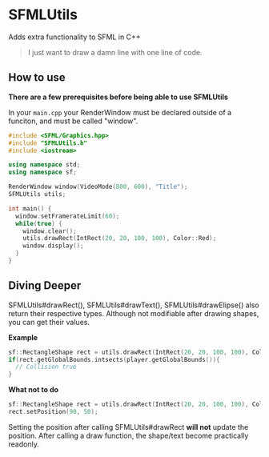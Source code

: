 # SFMLUtils
Adds extra functionality to SFML in C++

> I just want to draw a damn line with one line of code.


## How to use
**There are a few prerequisites before being able to use SFMLUtils**

In your `main.cpp` your RenderWindow must be declared outside of a funciton, and must be called "window".
 ```cpp
 #include <SFML/Graphics.hpp>
 #include "SFMLUtils.h"
 #include <iostream>
 
 using namespace std;
 using namespace sf;
 
 RenderWindow window(VideoMode(800, 600), "Title");
 SFMLUtils utils;
 
 int main() {
   window.setFramerateLimit(60);
   while(true) {
     window.clear();
     utils.drawRect(IntRect(20, 20, 100, 100), Color::Red);
     window.display();
   }
 }
 ```
 
## Diving Deeper
 
SFMLUtils#drawRect(), SFMLUtils#drawText(), SFMLUtils#drawElipse() also return their respective types.
Although not modifiable after drawing shapes, you can get their values.
 
**Example**
```cpp
sf::RectangleShape rect = utils.drawRect(IntRect(20, 20, 100, 100), Color::Red);
if(rect.getGlobalBounds.intsects(player.getGlobalBounds()){
  // Collision true
}
```

**What not to do**
```cpp
sf::RectangleShape rect = utils.drawRect(IntRect(20, 20, 100, 100), Color::Red);
rect.setPosition(90, 50);
```
Setting the position after calling SFMLUtils#drawRect **will not** update the position. After calling a draw function, the shape/text become practically readonly.
